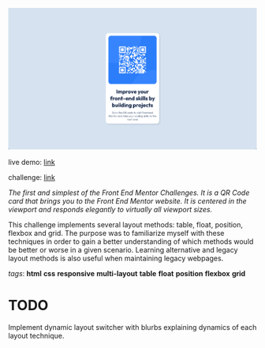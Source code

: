 ![live demo screenshot of qr code](/assets/img/001-qr-code-big.gif)

live demo: [link](https://trentslaton.github.io/Front-End-Mentor/_challenges/001-qr-code/index.html)

challenge: [link](https://www.frontendmentor.io/challenges/qr-code-component-iux_sIO_H)

_The first and simplest of the Front End Mentor Challenges. It is a QR Code card that brings you to the Front End Mentor website. It is centered in the viewport and responds elegantly to virtually all viewport sizes._

This challenge implements several layout methods: table, float, position, flexbox and grid. The purpose was to familiarize myself with these techniques in order to gain a better understanding of which methods would be better or worse in a given scenario. Learning alternative and legacy layout methods is also useful when maintaining legacy webpages.

_tags_: **html** **css** **responsive** **multi-layout** **table** **float** **position** **flexbox** **grid**

# TODO

Implement dynamic layout switcher with blurbs explaining dynamics of each layout technique.

